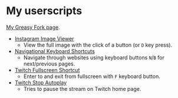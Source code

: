 # My userscripts

[My Greasy Fork page](https://greasyfork.org/en/users/247902-kittenparry).

* [Instagram Image Viewer](instagram_image_viewer)
	* View the full image with the click of a button (or `D` key press).
* [Navigational Keyboard Shortcuts](navigational_keyboard_shortcuts)
	* Navigate through websites using keyboard buttons `N`/`B` for next/previous pages.
* [Twitch Fullscreen Shortcut](twitch_fullscreen_shortcut)
	* Enter to and exit from fullscreen with `F` keyboard button.
* [Twitch Stop Autoplay](twitch_stop_autoplay)
	* Tries to pause the stream on Twitch home page.

